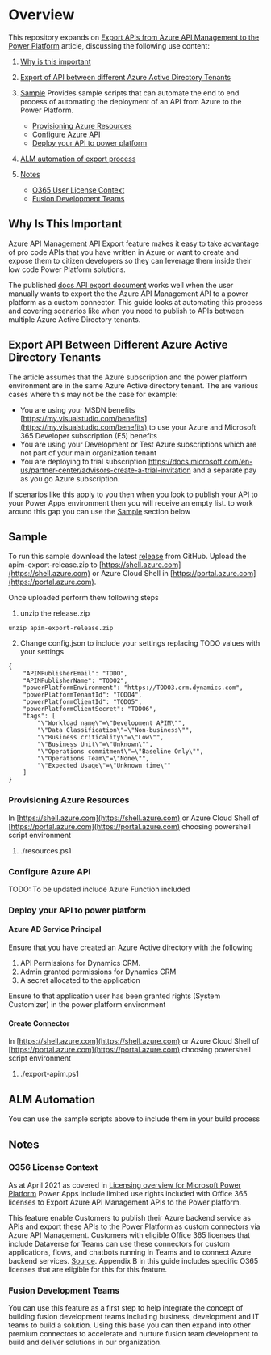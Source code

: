 # Overview

This repository expands on [Export APIs from Azure API Management to the Power Platform](https://docs.microsoft.com/en-us/azure/api-management/export-api-power-platform) article, discussing the following use content:

1. [Why is this important](#why-is-this-important)

2. [Export of API between different Azure Active Directory Tenants](#export-api-between-different-azure-active-directory-tenants)

3. [Sample](#sample) Provides sample scripts that can automate the end to end process of automating the deployment of an API from Azure to the Power Platform.

   - [Provisioning Azure Resources](#provisioning-azure-resources)
   - [Configure Azure API](#configure-azure-api)
   - [Deploy your API to power platform](#deploy-your-api-to-power-platform)

3. [ALM automation of export process](#alm-automation)
4. [Notes](#notes)
    - [O365 User License Context](#o365-licence-context)
    - [Fusion Development Teams](#fusion-development-teams)

## Why Is This Important

Azure API Management API Export feature makes it easy to take advantage of pro code APIs that you have written in Azure or want to create and expose them to citizen developers so they can leverage them inside their low code Power Platform solutions.

The published [docs API export document](https://docs.microsoft.com/en-us/azure/api-management/export-api-power-platform) works well when the user manually wants to export the the Azure API Management API to a power platform as a custom connector. This guide looks at automating this process and covering scenarios like when you need to publish to APIs between multiple Azure Active Directory tenants.
    
## Export API Between Different Azure Active Directory Tenants

The article assumes that the Azure subscription and the power platform environment are in the same Azure Active directory tenant. The are various cases where this may  not be the case for example:
- You are using your MSDN benefits [https://my.visualstudio.com/benefits](https://my.visualstudio.com/benefits) to use your Azure and Microsoft 365
Developer subscription (E5) benefits
- You are using your Development or Test Azure subscriptions which are not part of your main organization tenant
- You are deploying to trial subscription https://docs.microsoft.com/en-us/partner-center/advisors-create-a-trial-invitation and a separate pay as you go Azure subscription.

If scenarios like this apply to you then when you look to publish your API to your Power Apps environment then you will receive an empty list. to work around this gap you can use the [Sample](#sample) section below 

## Sample

To run this sample download the latest [release](https://github.com/Grant-Archibald-MS/apim-powerplatform-export/releases) from GitHub. Upload the apim-export-release.zip to [https://shell.azure.com](https://shell.azure.com) or Azure Cloud Shell in [https://portal.azure.com](https://portal.azure.com).

Once uploaded perform thew following steps

1. unzip the release.zip

```
unzip apim-export-release.zip
```

2. Change config.json to include your settings replacing TODO values with your settings

```
{
    "APIMPublisherEmail": "TODO",
    "APIMPublisherName": "TODO2",
    "powerPlatformEnvironment": "https://TODO3.crm.dynamics.com",
    "powerPlatformTenantId": "TODO4",
    "powerPlatformClientId": "TODO5",
    "powerPlatformClientSecret": "TODO6", 
    "tags": [
        "\"Workload name\"=\"Development APIM\"",
        "\"Data Classification\"=\"Non-business\"",
        "\"Business criticality\"=\"Low\"",
        "\"Business Unit\"=\"Unknown\"",
        "\"Operations commitment\"=\"Baseline Only\"",
        "\"Operations Team\"=\"None\"",
        "\"Expected Usage\"=\"Unknown time\""
    ]
}
```

### Provisioning Azure Resources

In [https://shell.azure.com](https://shell.azure.com) or Azure Cloud Shell of [https://portal.azure.com](https://portal.azure.com) choosing powershell script environment

1. ./resources.ps1

### Configure Azure API

TODO: To be updated include Azure Function included

### Deploy your API to power platform

#### Azure AD Service Principal

Ensure that you have created an Azure Active directory with the following
1. API Permissions for Dynamics CRM.
2. Admin granted permissions for Dynamics CRM
3. A secret allocated to the application

Ensure to that application user has been granted rights (System Customizer) in the power platform environment 

#### Create Connector

In [https://shell.azure.com](https://shell.azure.com) or Azure Cloud Shell of [https://portal.azure.com](https://portal.azure.com) choosing powershell script environment

1. ./export-apim.ps1

## ALM Automation

You can use the sample scripts above to include them in your build process

## Notes

### O356 License Context

As at April 2021 as covered in [Licensing overview for Microsoft Power Platform](https://docs.microsoft.com/en-us/power-platform/admin/pricing-billing-skus) Power Apps include limited use rights included with Office 365 licenses to Export Azure API Management APIs to the Power platform.

This feature enable Customers to publish their Azure backend service as APIs and export these APIs to the Power Platform as custom connectors via Azure API Management. Customers with eligible Office 365 licenses that include Dataverse for Teams can use these connectors for custom applications, flows, and chatbots running in Teams and to connect Azure backend services. [Source](https://download.microsoft.com/download/9/5/6/9568EFD0-403D-4AE4-95F0-7FACA2CCB2E4/Power%20Apps,%20Power%20Automate%20and%20Power%20Virtual%20Agents%20Licensing%20Guide%20-%20Apr%202021.pdf). Appendix B in this guide includes specific O365 licenses that are eligible for this for this feature.

### Fusion Development Teams

You can use this feature as a first step to help integrate the concept of building fusion development teams including business, development and IT teams to build a solution. Using this base you can then expand into other premium connectors to accelerate and nurture fusion team development to build and deliver solutions in our organization.